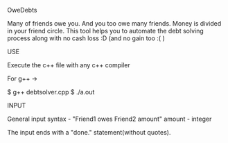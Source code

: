 OweDebts

Many of friends owe you. And you too owe many friends. Money is divided in your friend circle. This tool helps you to automate the debt solving process along with no cash loss :D (and no gain too :( )

USE

Execute the c++ file with any c++ compiler

For g++ ->

$ g++ debtsolver.cpp
$ ./a.out

INPUT

General input syntax - "Friend1 owes Friend2 amount"
amount - integer

The input ends with a "done." statement(without quotes).
